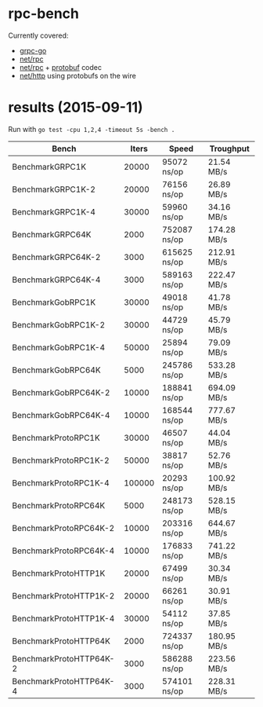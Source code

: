 rpc-bench
=========

Currently covered:
- [grpc-go](https://github.com/grpc/grpc-go)
- [net/rpc](http://godoc.org/net/rpc)
- [net/rpc](http://godoc.org/net/rpc) + [protobuf](https://github.com/golang/protobuf) codec
- [net/http](http://godoc.org/net/http) using protobufs on the wire

results (2015-09-11)
====================
Run with `go test -cpu 1,2,4 -timeout 5s -bench .`

| Bench                   | Iters | Speed         | Troughput   |
|-------------------------|-------|---------------|-------------|
|BenchmarkGRPC1K          | 20000 |   95072 ns/op |  21.54 MB/s |
|BenchmarkGRPC1K-2        | 20000 |   76156 ns/op |  26.89 MB/s |
|BenchmarkGRPC1K-4        | 30000 |   59960 ns/op |  34.16 MB/s |
|BenchmarkGRPC64K         |  2000 |  752087 ns/op | 174.28 MB/s |
|BenchmarkGRPC64K-2       |  3000 |  615625 ns/op | 212.91 MB/s |
|BenchmarkGRPC64K-4       |  3000 |  589163 ns/op | 222.47 MB/s |
|BenchmarkGobRPC1K        | 30000 |   49018 ns/op |  41.78 MB/s |
|BenchmarkGobRPC1K-2      | 30000 |   44729 ns/op |  45.79 MB/s |
|BenchmarkGobRPC1K-4      | 50000 |   25894 ns/op |  79.09 MB/s |
|BenchmarkGobRPC64K       |  5000 |  245786 ns/op | 533.28 MB/s |
|BenchmarkGobRPC64K-2     | 10000 |  188841 ns/op | 694.09 MB/s |
|BenchmarkGobRPC64K-4     | 10000 |  168544 ns/op | 777.67 MB/s |
|BenchmarkProtoRPC1K      | 30000 |   46507 ns/op |  44.04 MB/s |
|BenchmarkProtoRPC1K-2    | 50000 |   38817 ns/op |  52.76 MB/s |
|BenchmarkProtoRPC1K-4    |100000 |   20293 ns/op | 100.92 MB/s |
|BenchmarkProtoRPC64K     |  5000 |  248173 ns/op | 528.15 MB/s |
|BenchmarkProtoRPC64K-2   | 10000 |  203316 ns/op | 644.67 MB/s |
|BenchmarkProtoRPC64K-4   | 10000 |  176833 ns/op | 741.22 MB/s |
|BenchmarkProtoHTTP1K     | 20000 |   67499 ns/op |  30.34 MB/s |
|BenchmarkProtoHTTP1K-2   | 20000 |   66261 ns/op |  30.91 MB/s |
|BenchmarkProtoHTTP1K-4   | 30000 |   54112 ns/op |  37.85 MB/s |
|BenchmarkProtoHTTP64K    |  2000 |  724337 ns/op | 180.95 MB/s |
|BenchmarkProtoHTTP64K-2  |  3000 |  586288 ns/op | 223.56 MB/s |
|BenchmarkProtoHTTP64K-4  |  3000 |  574101 ns/op | 228.31 MB/s |
